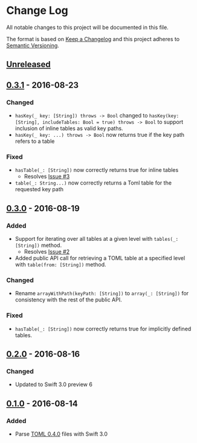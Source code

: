 # Change Log
All notable changes to this project will be documented in this file.

The format is based on [Keep a Changelog](http://keepachangelog.com/)
and this project adheres to [Semantic Versioning](http://semver.org/).

## [Unreleased]

## [0.3.1] - 2016-08-23
### Changed
- `hasKey(_ key: [String]) throws -> Bool` changed to
  `hasKey(key: [String], includeTables: Bool = true) throws -> Bool` to support
  inclusion of inline tables as valid key paths.
- `hasKey(_ key: ...) throws -> Bool` now returns true if the key path refers
  to a table

### Fixed
- `hasTable(_: [String])` now correctly returns true for inline tables
    - Resolves [Issue #3](https://github.com/jdfergason/swift-toml/issues/3)
- `table(_: String...)` now correctly returns a Toml table for the requested
  key path

## [0.3.0] - 2016-08-19
### Added
- Support for iterating over all tables at a given level with `tables(_: [String])`
  method.
    - Resolves [Issue #2](https://github.com/jdfergason/swift-toml/issues/2)
- Added public API call for retrieving a TOML table at a specified level with
  `table(from: [String])` method.

### Changed
- Rename `arrayWithPath(keyPath: [String])` to `array(_: [String])` for consistency
  with the rest of the public API.

### Fixed
- `hasTable(_: [String])` now correctly returns true for implicitly defined tables.

## [0.2.0] - 2016-08-16
### Changed
- Updated to Swift 3.0 preview 6

## [0.1.0] - 2016-08-14
### Added
- Parse [TOML 0.4.0](https://github.com/toml-lang/toml) files with Swift 3.0

[Unreleased]: https://github.com/jdfergason/swift-toml/compare/v0.3.1...HEAD
[0.3.1]: https://github.com/jdfergason/swift-toml/compare/v0.3.0...v0.3.1
[0.3.0]: https://github.com/jdfergason/swift-toml/compare/v0.2.0...v0.3.0
[0.2.0]: https://github.com/jdfergason/swift-toml/compare/v0.1.0...v0.2.0
[0.1.0]: https://github.com/jdfergason/swift-toml/tree/v0.1.0